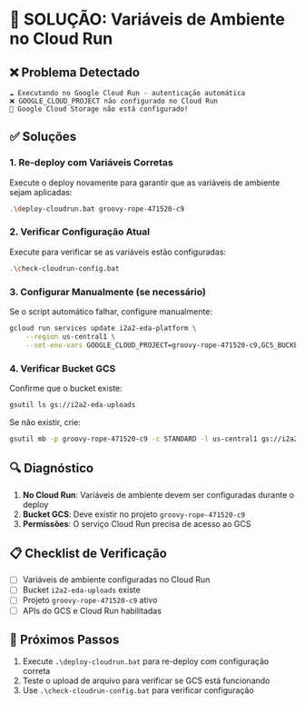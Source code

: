 # 🔧 SOLUÇÃO: Variáveis de Ambiente no Cloud Run

## ❌ Problema Detectado

```
☁️ Executando no Google Cloud Run - autenticação automática
❌ GOOGLE_CLOUD_PROJECT não configurado no Cloud Run
🚨 Google Cloud Storage não está configurado!
```

## ✅ Soluções

### 1. Re-deploy com Variáveis Corretas

Execute o deploy novamente para garantir que as variáveis de ambiente sejam aplicadas:

```bash
.\deploy-cloudrun.bat groovy-rope-471520-c9
```

### 2. Verificar Configuração Atual

Execute para verificar se as variáveis estão configuradas:

```bash
.\check-cloudrun-config.bat
```

### 3. Configurar Manualmente (se necessário)

Se o script automático falhar, configure manualmente:

```bash
gcloud run services update i2a2-eda-platform \
    --region us-central1 \
    --set-env-vars GOOGLE_CLOUD_PROJECT=groovy-rope-471520-c9,GCS_BUCKET_NAME=i2a2-eda-uploads
```

### 4. Verificar Bucket GCS

Confirme que o bucket existe:

```bash
gsutil ls gs://i2a2-eda-uploads
```

Se não existir, crie:

```bash
gsutil mb -p groovy-rope-471520-c9 -c STANDARD -l us-central1 gs://i2a2-eda-uploads
```

## 🔍 Diagnóstico

1. **No Cloud Run**: Variáveis de ambiente devem ser configuradas durante o deploy
2. **Bucket GCS**: Deve existir no projeto `groovy-rope-471520-c9`
3. **Permissões**: O serviço Cloud Run precisa de acesso ao GCS

## 📋 Checklist de Verificação

- [ ] Variáveis de ambiente configuradas no Cloud Run
- [ ] Bucket `i2a2-eda-uploads` existe
- [ ] Projeto `groovy-rope-471520-c9` ativo
- [ ] APIs do GCS e Cloud Run habilitadas

## 🚀 Próximos Passos

1. Execute `.\deploy-cloudrun.bat` para re-deploy com configuração correta
2. Teste o upload de arquivo para verificar se GCS está funcionando
3. Use `.\check-cloudrun-config.bat` para verificar configuração
